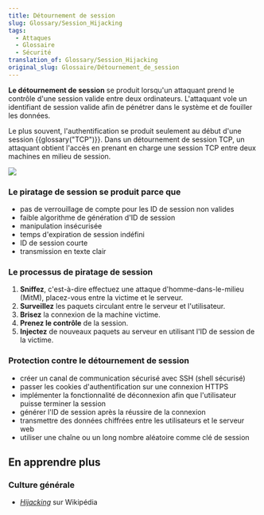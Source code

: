 ```yaml
---
title: Détournement de session
slug: Glossary/Session_Hijacking
tags:
  - Attaques
  - Glossaire
  - Sécurité
translation_of: Glossary/Session_Hijacking
original_slug: Glossaire/Détournement_de_session
---
```

**Le détournement de session** se produit lorsqu'un attaquant prend le contrôle d'une session valide entre deux ordinateurs. L'attaquant vole un identifiant de session valide afin de pénétrer dans le système et de fouiller les données.

Le plus souvent, l'authentification se produit seulement au début d'une session {{glossary("TCP")}}. Dans un détournement de session TCP, un attaquant obtient l'accès en prenant en charge une session TCP entre deux machines en milieu de session.

![](session_hijacking_3.jpg)

### Le piratage de session se produit parce que

- pas de verrouillage de compte pour les ID de session non valides
- faible algorithme de génération d'ID de session
- manipulation insécurisée
- temps d'expiration de session indéfini
- ID de session courte
- transmission en texte clair

### Le processus de piratage de session

1. **Sniffez**, c'est-à-dire effectuez une attaque d'homme-dans-le-milieu (MitM), placez-vous entre la victime et le serveur.
2. **Surveillez** les paquets circulant entre le serveur et l'utilisateur.
3. **Brisez** la connexion de la machine victime.
4. **Prenez le contrôle** de la session.
5. **Injectez** de nouveaux paquets au serveur en utilisant l'ID de session de la victime.

### Protection contre le détournement de session

- créer un canal de communication sécurisé avec SSH (shell sécurisé)
- passer les cookies d'authentification sur une connexion HTTPS
- implémenter la fonctionnalité de déconnexion afin que l'utilisateur puisse terminer la session
- générer l'ID de session après la réussire de la connexion
- transmettre des données chiffrées entre les utilisateurs et le serveur web
- utiliser une chaîne ou un long nombre aléatoire comme clé de session

## En apprendre plus

### Culture générale

- [<i lang="en">Hijacking</i>](https://fr.wikipedia.org/wiki/Hijacking) sur Wikipédia
